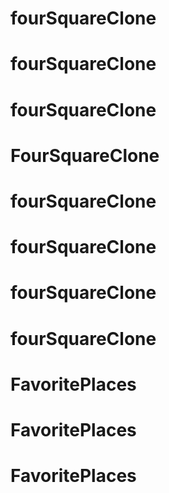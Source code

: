 # fourSquareClone
# fourSquareClone
# fourSquareClone
# FourSquareClone
# fourSquareClone
# fourSquareClone
# fourSquareClone
# fourSquareClone
# FavoritePlaces
# FavoritePlaces
# FavoritePlaces
